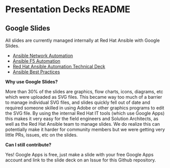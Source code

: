# Presentation Decks README

## Google Slides

All slides are currently managed internally at Red Hat Ansible with Google Slides.

- [Ansible Network Automation](https://docs.google.com/presentation/d/1qBq-9-f5a-XOwZ6gumWu27bj0qU5mhxtF5v1zyZ_hsM)
- [Ansible F5 Automation](https://docs.google.com/presentation/d/1eSZHx_tVZ59U-nAYysehEXsSAJgLBr9SrgpjOfLUg84)
- [Red Hat Ansible Automation Technical Deck](https://docs.google.com/presentation/d/1sa_O12EIRG-fdChArYJf9HZe6wKDfqjnIAiH3udL39s)
- [Ansible Best Practices](https://docs.google.com/presentation/d/1khWEuTXGQbJ-hQ4cneigDgAJ__tPccch7Q5Xqj1rkio)

**Why use Google Slides?**

More than 30% of the slides are graphics, flow charts, icons, diagrams, etc which were uploaded as SVG files.  This became way too much of a barrier to manage individual SVG files, and slides quickly fell out of date and required someone skilled in using Adobe or other graphics programs to edit the SVG file.  By using the internal Red Hat IT tools (which use Google Apps) this makes it very easy for the field engineers and Solution Architects, as well as the Red Hat Ansible team to manage slides.  We do realize this can potentially make it harder for community members but we were getting very little PRs, issues, etc on the slides.

**Can I still contribute?**

Yes!  Google Apps is free, just make a slide with your free Google Apps account and link to the slide deck on an Issue for this Github repository.
